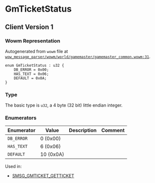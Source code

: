 # GmTicketStatus

## Client Version 1

### Wowm Representation

Autogenerated from `wowm` file at [`wow_message_parser/wowm/world/gamemaster/gamemaster_common.wowm:31`](https://github.com/gtker/wow_messages/tree/main/wow_message_parser/wowm/world/gamemaster/gamemaster_common.wowm#L31).

```rust,ignore
enum GmTicketStatus : u32 {
    DB_ERROR = 0x00;
    HAS_TEXT = 0x06;
    DEFAULT = 0x0A;
}
```
### Type
The basic type is `u32`, a 4 byte (32 bit) little endian integer.
### Enumerators
| Enumerator | Value  | Description | Comment |
| --------- | -------- | ----------- | ------- |
| `DB_ERROR` | 0 (0x00) |  |  |
| `HAS_TEXT` | 6 (0x06) |  |  |
| `DEFAULT` | 10 (0x0A) |  |  |

Used in:
* [SMSG_GMTICKET_GETTICKET](smsg_gmticket_getticket.md)

